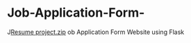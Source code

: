 # Job-Application-Form-
J[Resume project.zip](https://github.com/Mahadhanalakshmi123/Job-Application-Form-/files/12138362/Resume.project.zip)
ob Application Form Website using Flask
